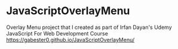 # JavaScriptOverlayMenu
Overlay Menu project that I created as part of Irfan Dayan's Udemy JavaScript For Web Development Course
https://gabester0.github.io/JavaScriptOverlayMenu/
